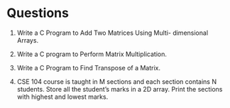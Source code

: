 # Questions

1. Write a C Program to Add Two Matrices Using Multi-
dimensional Arrays.

2. Write a C program to Perform Matrix Multiplication.

3. Write a C Program to Find Transpose of a Matrix.

4. CSE 104 course is taught in M sections and each section
contains N students. Store all the student’s marks in a 2D
array. Print the sections with highest and lowest marks.
